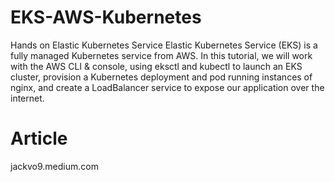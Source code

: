 # EKS-AWS-Kubernetes
Hands on Elastic Kubernetes Service
Elastic Kubernetes Service (EKS) is a fully managed Kubernetes service from AWS. In this tutorial, we will work with the AWS CLI & console, using eksctl and kubectl to launch an EKS cluster, provision a Kubernetes deployment and pod running instances of nginx, and create a LoadBalancer service to expose our application over the internet.
# Article
jackvo9.medium.com